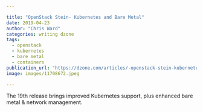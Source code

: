 ```yaml
---

title: "OpenStack Stein- Kubernetes and Bare Metal"
date: 2019-04-23
author: "Chris Ward"
categories: writing dzone
tags: 
  - openstack
  - kubernetes
  - bare metal
  - containers
publication_url: "https://dzone.com/articles/-openstack-stein-kubernetes-and-bare-metal"
image: images/11708672.jpeg

---
```

The 19th release brings improved Kubernetes support, plus enhanced bare metal & network management.

